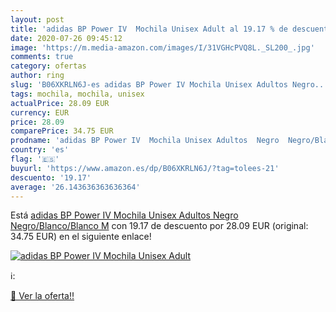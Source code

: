 ```yaml
---
layout: post
title: 'adidas BP Power IV  Mochila Unisex Adult al 19.17 % de descuento'
date: 2020-07-26 09:45:12
image: 'https://m.media-amazon.com/images/I/31VGHcPVQ8L._SL200_.jpg'
comments: true
category: ofertas
author: ring
slug: 'B06XKRLN6J-es adidas BP Power IV Mochila Unisex Adultos Negro...'
tags: mochila, mochila, unisex
actualPrice: 28.09 EUR
currency: EUR
price: 28.09
comparePrice: 34.75 EUR
prodname: 'adidas BP Power IV  Mochila Unisex Adultos  Negro  Negro/Blanco/Blanco   M'
country: 'es'
flag: '🇪🇸'
buyurl: 'https://www.amazon.es/dp/B06XKRLN6J/?tag=tolees-21'
descuento: '19.17'
average: '26.143636363636364'
---
```


Está [adidas BP Power IV  Mochila Unisex Adultos  Negro  Negro/Blanco/Blanco   M](https://www.amazon.es/dp/B06XKRLN6J/?tag=tolees-21) con 19.17 de descuento por 28.09 EUR (original: 34.75 EUR) en el siguiente enlace!

[![adidas BP Power IV  Mochila Unisex Adult](https://m.media-amazon.com/images/I/31VGHcPVQ8L._SL200_.jpg)](https://www.amazon.es/dp/B06XKRLN6J/?tag=tolees-21)

ℹ️:


[🛒 Ver la oferta!!](https://www.amazon.es/dp/B06XKRLN6J/?tag=tolees-21)
